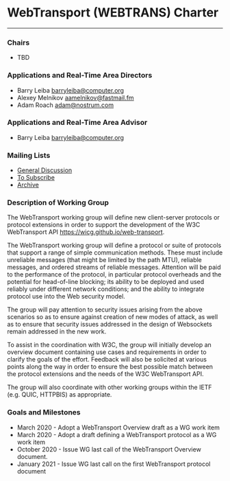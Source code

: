 # WebTransport (WEBTRANS) Charter
---------------------------------------------

### Chairs
  * TBD

### Applications and Real-Time Area Directors
  * Barry Leiba <barryleiba@computer.org>
  * Alexey Melnikov <aamelnikov@fastmail.fm>
  * Adam Roach <adam@nostrum.com>

### Applications and Real-Time Area Advisor
  * Barry Leiba <barryleiba@computer.org>

### Mailing Lists
  * [General Discussion](webtransport@ietf.org)
  * [To Subscribe](https://www.ietf.org/mailman/listinfo/webtransport)
  * [Archive](https://mailarchive.ietf.org/arch/browse/webtransport/)

### Description of Working Group

The WebTransport working group will define new client-server protocols
or protocol extensions in order to support the development of the
W3C WebTransport API <https://wicg.github.io/web-transport>.

The WebTransport working group will define a protocol or suite of
protocols that support a range of simple communication methods.
These must include unreliable messages (that might be limited by
the path MTU), reliable messages, and ordered streams of reliable
messages.  Attention will be paid to the performance of the protocol,
in particular protocol overheads and the potential for head-of-line
blocking; its ability to be deployed and used reliably under different
network conditions; and the ability to integrate protocol use into
the Web security model.

The group will pay attention to security issues arising from
the above scenarios so as to ensure against creation of new
modes of attack, as well as to ensure that security issues
addressed in the design of Websockets remain addressed
in the new work.

To assist in the coordination with W3C, the group will
initially develop an overview document containing use cases
and requirements in order to clarify the goals of the effort.
Feedback will also be solicited at various points along the way
in order to ensure the best possible match between the protocol
extensions and the needs of the W3C WebTransport API.

The group will also coordinate with other working groups within
the IETF (e.g. QUIC, HTTPBIS) as appropriate. 

### Goals and Milestones

 * March 2020 - Adopt a WebTransport Overview draft as a WG work item
 * March 2020 - Adopt a draft defining a WebTransport protocol as a WG work item
 * October 2020 - Issue WG last call of the WebTransport Overview document.
 * January 2021 - Issue WG last call on the first WebTransport protocol document

